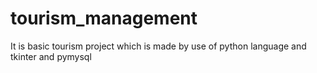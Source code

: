 # tourism_management
It is basic tourism project which is made by use of python language and tkinter and pymysql 
